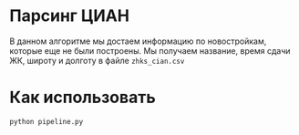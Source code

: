# Парсинг ЦИАН
В данном алгоритме мы достаем информацию по новостройкам, которые еще не были построены. Мы получаем название, время сдачи ЖК, широту и долготу в файле `zhks_cian.csv`

# Как использовать
```bash
python pipeline.py
```